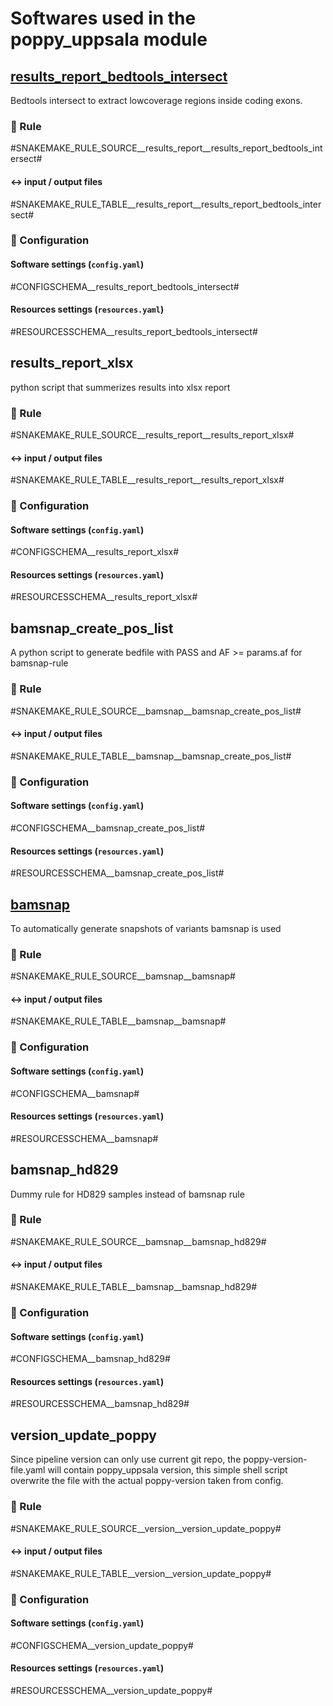 # Softwares used in the poppy_uppsala module

## [results_report_bedtools_intersect](https://bedtools.readthedocs.io/en/latest/content/tools/intersect.html)
Bedtools intersect to extract lowcoverage regions inside coding exons.

### :snake: Rule

#SNAKEMAKE_RULE_SOURCE__results_report__results_report_bedtools_intersect#

#### :left_right_arrow: input / output files

#SNAKEMAKE_RULE_TABLE__results_report__results_report_bedtools_intersect#

### :wrench: Configuration

#### Software settings (`config.yaml`)

#CONFIGSCHEMA__results_report_bedtools_intersect#

#### Resources settings (`resources.yaml`)

#RESOURCESSCHEMA__results_report_bedtools_intersect#


## results_report_xlsx
python script that summerizes results into xlsx report

### :snake: Rule

#SNAKEMAKE_RULE_SOURCE__results_report__results_report_xlsx#

#### :left_right_arrow: input / output files

#SNAKEMAKE_RULE_TABLE__results_report__results_report_xlsx#

### :wrench: Configuration

#### Software settings (`config.yaml`)

#CONFIGSCHEMA__results_report_xlsx#

#### Resources settings (`resources.yaml`)

#RESOURCESSCHEMA__results_report_xlsx#


## bamsnap_create_pos_list
A python script to generate bedfile with PASS and AF >= params.af for bamsnap-rule

### :snake: Rule

#SNAKEMAKE_RULE_SOURCE__bamsnap__bamsnap_create_pos_list#

#### :left_right_arrow: input / output files

#SNAKEMAKE_RULE_TABLE__bamsnap__bamsnap_create_pos_list#

### :wrench: Configuration

#### Software settings (`config.yaml`)

#CONFIGSCHEMA__bamsnap_create_pos_list#

#### Resources settings (`resources.yaml`)

#RESOURCESSCHEMA__bamsnap_create_pos_list#


## [bamsnap](https://bamsnap.readthedocs.io/en/latest/)
To automatically generate snapshots of variants bamsnap is used

### :snake: Rule

#SNAKEMAKE_RULE_SOURCE__bamsnap__bamsnap#

#### :left_right_arrow: input / output files

#SNAKEMAKE_RULE_TABLE__bamsnap__bamsnap#

### :wrench: Configuration

#### Software settings (`config.yaml`)

#CONFIGSCHEMA__bamsnap#

#### Resources settings (`resources.yaml`)

#RESOURCESSCHEMA__bamsnap#


## bamsnap_hd829
Dummy rule for HD829 samples instead of bamsnap rule

### :snake: Rule

#SNAKEMAKE_RULE_SOURCE__bamsnap__bamsnap_hd829#

#### :left_right_arrow: input / output files

#SNAKEMAKE_RULE_TABLE__bamsnap__bamsnap_hd829#

### :wrench: Configuration

#### Software settings (`config.yaml`)

#CONFIGSCHEMA__bamsnap_hd829#

#### Resources settings (`resources.yaml`)

#RESOURCESSCHEMA__bamsnap_hd829#

## version_update_poppy
Since pipeline version can only use current git repo, the poppy-version-file.yaml will contain poppy_uppsala version, this simple shell script overwrite the file with the actual poppy-version taken from config.

### :snake: Rule

#SNAKEMAKE_RULE_SOURCE__version__version_update_poppy#

#### :left_right_arrow: input / output files

#SNAKEMAKE_RULE_TABLE__version__version_update_poppy#

### :wrench: Configuration

#### Software settings (`config.yaml`)

#CONFIGSCHEMA__version_update_poppy#

#### Resources settings (`resources.yaml`)

#RESOURCESSCHEMA__version_update_poppy#
